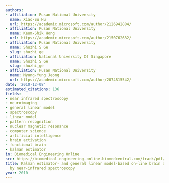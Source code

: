 ```yaml
---
authors:
- affiliation: Pusan National University
  name: Xiao-Su Hu
  url: https://academic.microsoft.com/author/2126942884/
- affiliation: Pusan National University
  name: Keum-Shik Hong
  url: https://academic.microsoft.com/author/2150762632/
- affiliation: Pusan National University
  name: Shuzhi S Ge
  slug: shuzhi_ge
- affiliation: National University Of Singapore
  name: Shuzhi S Ge
  slug: shuzhi_ge
- affiliation: Pusan National University
  name: Myung-Yung Jeong
  url: https://academic.microsoft.com/author/2074815542/
date: '2010-12-08'
estimated_citations: 136
fields:
- near infrared spectroscopy
- neuroimaging
- general linear model
- spectroscopy
- linear model
- pattern recognition
- nuclear magnetic resonance
- computer science
- artificial intelligence
- brain activation
- functional brain
- kalman estimator
in: Biomedical Engineering Online
src: https://biomedical-engineering-online.biomedcentral.com/track/pdf/10.1186/1475-925X-9-82
title: Kalman estimator- and general linear model-based on-line brain activation mapping
  by near-infrared spectroscopy
year: 2010
---
```

